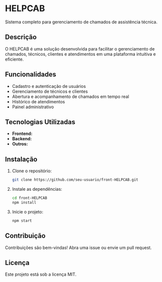 # HELPCAB

Sistema completo para gerenciamento de chamados de assistência técnica.

## Descrição

O HELPCAB é uma solução desenvolvida para facilitar o gerenciamento de chamados, técnicos, clientes e atendimentos em uma plataforma intuitiva e eficiente.

## Funcionalidades

- Cadastro e autenticação de usuários
- Gerenciamento de técnicos e clientes
- Abertura e acompanhamento de chamados em tempo real
- Histórico de atendimentos
- Painel administrativo

## Tecnologias Utilizadas

- **Frontend:** 
- **Backend:** 
- **Outros:** 

## Instalação

1. Clone o repositório:
    ```bash
    git clone https://github.com/seu-usuario/front-HELPCAB.git
    ```
2. Instale as dependências:
    ```bash
    cd front-HELPCAB
    npm install
    ```
3. Inicie o projeto:
    ```bash
    npm start
    ```

## Contribuição

Contribuições são bem-vindas! Abra uma issue ou envie um pull request.

## Licença

Este projeto está sob a licença MIT.